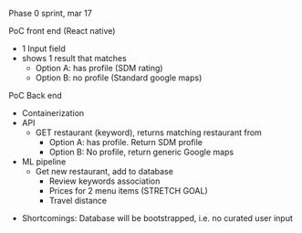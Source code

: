 Phase 0 sprint, mar 17

PoC front end (React native)
- 1 Input field
- shows 1 result that matches
  - Option A: has profile (SDM rating)
  - Option B: no profile (Standard google maps)



PoC Back end
- Containerization
- API
  - GET restaurant (keyword), returns matching restaurant from
    - Option A: has profile. Return SDM profile
    - Option B: No profile, return generic Google maps 
- ML pipeline
  - Get new restaurant, add to database
    - Review keywords association
    - Prices for 2 menu items (STRETCH GOAL)
    - Travel distance


* Shortcomings: Database will be bootstrapped, i.e. no curated user input  


